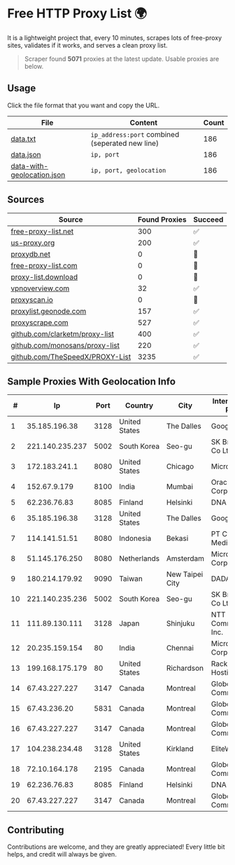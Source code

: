 
# Free HTTP Proxy List 🌍

It is a lightweight project that, every 10 minutes, scrapes lots of free-proxy sites, validates if it works, and serves a clean proxy list.


> Scraper found **5071** proxies at the latest update. Usable proxies are below.

## Usage

Click the file format that you want and copy the URL.


|File|Content|Count|
|----|-------|-----|
|[data.txt](https://raw.githubusercontent.com/themiralay/Proxy-List-World/master/data.txt)|`ip_address:port` combined (seperated new line)|186|
|[data.json](https://raw.githubusercontent.com/themiralay/Proxy-List-World/master/data.json)|`ip, port`|186|
|[data-with-geolocation.json](https://raw.githubusercontent.com/themiralay/Proxy-List-World/master/data-with-geolocation.json)|`ip, port, geolocation`|186|

## Sources

|Source|Found Proxies|Succeed|
|------|-------------|-------|
|[free-proxy-list.net](https://free-proxy-list.net)|300|✅|
|[us-proxy.org](https://www.us-proxy.org)|200|✅|
|[proxydb.net](http://proxydb.net)|0|🚫|
|[free-proxy-list.com](https://free-proxy-list.com/?page=&port=&type%5B%5D=http&type%5B%5D=https&up_time=0&search=Search)|0|🚫|
|[proxy-list.download](https://www.proxy-list.download/HTTP)|0|🚫|
|[vpnoverview.com](https://vpnoverview.com/privacy/anonymous-browsing/free-proxy-servers)|32|✅|
|[proxyscan.io](https://www.proxyscan.io)|0|🚫|
|[proxylist.geonode.com](https://proxylist.geonode.com/api/proxy-list?limit=300&page=1&sort_by=lastChecked&sort_type=desc&protocols=http,https)|157|✅|
|[proxyscrape.com](https://api.proxyscrape.com/v2/?request=displayproxies&protocol=http&timeout=10000&country=all&ssl=all&anonymity=all)|527|✅|
|[github.com/clarketm/proxy-list](https://raw.githubusercontent.com/clarketm/proxy-list/master/proxy-list-raw.txt)|400|✅|
|[github.com/monosans/proxy-list](https://raw.githubusercontent.com/monosans/proxy-list/main/proxies/http.txt)|220|✅|
|[github.com/TheSpeedX/PROXY-List](https://raw.githubusercontent.com/TheSpeedX/PROXY-List/master/http.txt)|3235|✅|


## Sample Proxies With Geolocation Info

|#|Ip|Port|Country|City|Internet Service Provider|
|-|--|----|-------|----|-------------------------|
|1|35.185.196.38|3128|United States|The Dalles|Google LLC|
|2|221.140.235.237|5002|South Korea|Seo-gu|SK Broadband Co Ltd|
|3|172.183.241.1|8080|United States|Chicago|Microsoft|
|4|152.67.9.179|8100|India|Mumbai|Oracle Corporation|
|5|62.236.76.83|8085|Finland|Helsinki|DNA Oyj|
|6|35.185.196.38|3128|United States|The Dalles|Google LLC|
|7|114.141.51.51|8080|Indonesia|Bekasi|PT Cyberplus Media Pratama|
|8|51.145.176.250|8080|Netherlands|Amsterdam|Microsoft Corporation|
|9|180.214.179.92|9090|Taiwan|New Taipei City|DADA|
|10|221.140.235.236|5002|South Korea|Seo-gu|SK Broadband Co Ltd|
|11|111.89.130.111|3128|Japan|Shinjuku|NTT PC Communications, Inc.|
|12|20.235.159.154|80|India|Chennai|Microsoft Corporation|
|13|199.168.175.179|80|United States|Richardson|Rackspace Hosting|
|14|67.43.227.227|3147|Canada|Montreal|GloboTech Communications|
|15|67.43.236.20|5831|Canada|Montreal|GloboTech Communications|
|16|67.43.227.227|3147|Canada|Montreal|GloboTech Communications|
|17|104.238.234.48|3128|United States|Kirkland|EliteWork LLC|
|18|72.10.164.178|2195|Canada|Montreal|GloboTech Communications|
|19|62.236.76.83|8085|Finland|Helsinki|DNA Oyj|
|20|67.43.227.227|3147|Canada|Montreal|GloboTech Communications|



## Contributing

Contributions are welcome, and they are greatly appreciated! Every
little bit helps, and credit will always be given.

